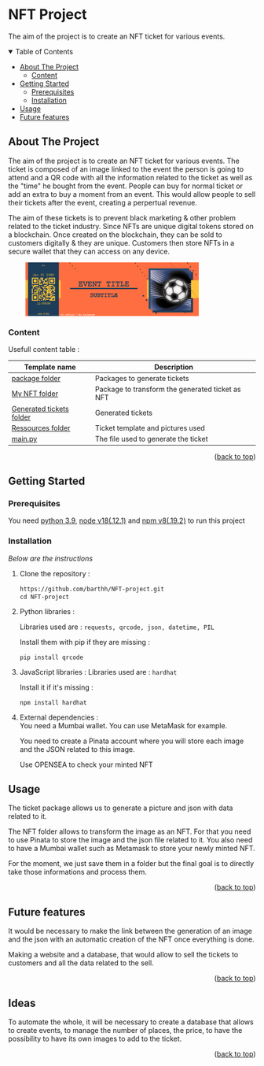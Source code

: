 <a id="readme-top"></a>  

# NFT Project

The aim of the project is to create an NFT ticket for various events.

<!-- TABLE OF CONTENTS -->
<details open>
  <summary>Table of Contents</summary>
  <ul>
    <li>
      <a href="#about-the-project">About The Project</a>
      <ul>
        <li><a href="#content">Content</a></li>
      </ul>
    </li>
    <li>
      <a href="#getting-started">Getting Started</a>
      <ul>
        <li><a href="#prerequisites">Prerequisites</a></li>
        <li><a href="#installation">Installation</a></li>
      </ul>
    </li>
    <li><a href="#usage">Usage</a></li>
    <li><a href="#future-features">Future features</a></li>
  </ul>
</details>



<!-- ABOUT THE PROJECT -->
## About The Project

The aim of the project is to create an NFT ticket for various events. The ticket is composed of an image linked to the event the person is going to attend and a QR code with all the information related to the ticket as well as the "time" he bought from the event. People can buy for normal ticket or add an extra to buy a moment from an event. This would allow people to sell their tickets after the event, creating a perpertual revenue.

The aim of these tickets is to prevent black marketing & other problem related to the ticket industry. Since NFTs are unique digital tokens stored on a blockchain. Once created on the blockchain, they can be sold to customers digitally & they are unique. Customers then store NFTs in a secure wallet that they can access on any device.

<p align="center" style="width: 100%; display: flex; justify-content: space-between;">
  <img src="./ressources/template/final.png" style="width: 70%; margin-left: 7%; height:auto;" />
</p>

### Content

Usefull content table :

| Template name | Description |
| ------------- | ----------- |
| [package folder](./package/) | Packages to generate tickets |
| [My NFT folder](./my-nft/) | Package to transform the generated ticket as NFT |
| [Generated tickets folder](./package/) | Generated tickets |
| [Ressources folder](./ressources/) | Ticket template and pictures used |
| [main.py](./main.py) |  The file used to generate the ticket |


<p align="right">(<a href="#readme-top">back to top</a>)</p>



<!-- GETTING STARTED -->
## Getting Started

### Prerequisites

You need [python 3.9](https://docs.python.org/3.9/), [node v18(.12.1)](https://nodejs.org/en/docs/) and [npm v8(.19.2)](https://docs.npmjs.com/) to run this project

### Installation

_Below are the instructions_

1. Clone the repository :
    ```
    https://github.com/barthh/NFT-project.git
    cd NFT-project
    ```
    
2. Python libraries :
    
    Libraries used are :
    ```requests, qrcode, json, datetime, PIL```
    
    Install them with pip if they are missing : 
    
    ```
    pip install qrcode
    ```
3. JavaScript libraries :
    Libraries used are : ```hardhat```
    
    Install it if it's missing :
    ```
    npm install hardhat
    ```
    
4. External dependencies :<br>
    You need a Mumbai wallet. You can use MetaMask for example.
    
    You need to create a Pinata account where you will store each image and the       JSON related to this image.
    
    Use OPENSEA to check your minted NFT
    
    
    
<!-- USAGE EXAMPLES -->
## Usage

The ticket package allows us to generate a picture and json with data related to it. 

The NFT folder allows to transform the image as an NFT. For that you need to use Pinata to store the image and the json file related to it. You also need to have a Mumbai wallet such as Metamask to store your newly minted NFT.

For the moment, we just save them in a folder but the final goal is to directly take those informations and process them.

<p align="right">(<a href="#readme-top">back to top</a>)</p>

## Future features

It would be necessary to make the link between the generation of an image and the json with an automatic creation of the NFT once everything is done.

Making a website and a database, that would allow to sell the tickets to customers and all the data related to the sell.


<p align="right">(<a href="#readme-top">back to top</a>)</p>

## Ideas

To automate the whole, it will be necessary to create a database that allows to create events, to manage the number of places, the price, to have the possibility to have its own images to add to the ticket.

<p align="right">(<a href="#readme-top">back to top</a>)</p>